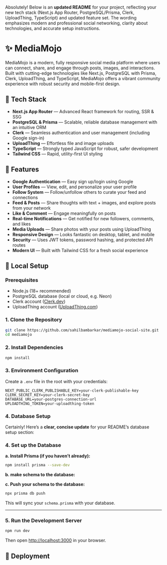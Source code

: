 Absolutely! Below is an **updated README** for your project, reflecting your new tech stack (Next.js App Router, PostgreSQL/Prisma, Clerk, UploadThing, TypeScript) and updated feature set. The wording emphasizes modern and professional social networking, clarity about technologies, and accurate setup instructions.

# ✨ MediaMojo

MediaMojo is a modern, fully responsive social media platform where users can connect, share, and engage through posts, images, and interactions. Built with cutting-edge technologies like Next.js, PostgreSQL with Prisma, Clerk, UploadThing, and TypeScript, MediaMojo offers a vibrant community experience with robust security and mobile-first design.

## 🚀 Tech Stack

- **Next.js App Router** — Advanced React framework for routing, SSR & SSG
- **PostgreSQL & Prisma** — Scalable, reliable database management with an intuitive ORM
- **Clerk** — Seamless authentication and user management (including Google sign-in)
- **UploadThing** — Effortless file and image uploads
- **TypeScript** — Strongly typed JavaScript for robust, safer development
- **Tailwind CSS** — Rapid, utility-first UI styling

## 🧩 Features

- **Google Authentication** — Easy sign up/login using Google
- **User Profiles** — View, edit, and personalize your user profile
- **Follow System** — Follow/unfollow others to curate your feed and connections
- **Feed & Posts** — Share thoughts with text + images, and explore posts from your network
- **Like & Comment** — Engage meaningfully on posts
- **Real-time Notifications** — Get notified for new followers, comments, and likes
- **Media Uploads** — Share photos with your posts using UploadThing
- **Responsive Design** — Looks fantastic on desktop, tablet, and mobile
- **Security** — Uses JWT tokens, password hashing, and protected API routes
- **Modern UI** — Built with Tailwind CSS for a fresh social experience

## 🔧 Local Setup

### Prerequisites

- Node.js (18+ recommended)
- PostgreSQL database (local or cloud, e.g. Neon)
- Clerk account ([Clerk.dev](https://clerk.dev))
- UploadThing account ([UploadThing.com](https://uploadthing.com))

### 1. Clone the Repository

```bash
git clone https://github.com/sahilbambarkar/mediamojo-social-site.git
cd mediamojo
```

### 2. Install Dependencies

```bash
npm install
```

### 3. Environment Configuration

Create a `.env` file in the root with your credentials:

```env
NEXT_PUBLIC_CLERK_PUBLISHABLE_KEY=your-clerk-publishable-key
CLERK_SECRET_KEY=your-clerk-secret-key
DATABASE_URL=your-postgres-connection-url
UPLOADTHING_TOKEN=your-uploadthing-token
```

### 4. Database Setup
Certainly! Here’s a **clear, concise update** for your README’s database setup section:

### 4. Set up the Database

**a. Install Prisma (if you haven’t already):**
```bash
npm install prisma --save-dev
```
**b. make  schema to the database:**

**c. Push your schema to the database:**
```bash
npx prisma db push
```

This will sync your `schema.prisma` with your database.

---

### 5. Run the Development Server

```bash
npm run dev
```

Then open [http://localhost:3000](http://localhost:3000) in your browser.

## 🚀 Deployment


